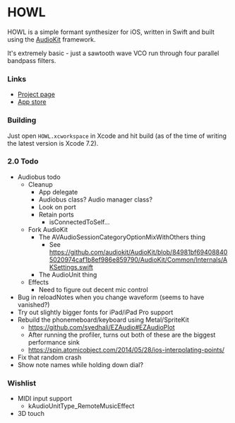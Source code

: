 # HOWL

HOWL is a simple formant synthesizer for iOS, written in Swift and built using the [AudioKit](https://github.com/audiokit/AudioKit) framework.

It's extremely basic - just a sawtooth wave VCO run through four parallel bandpass filters.

### Links

- [Project page](http://protonome.com/apps/howl/)
- [App store](https://itunes.apple.com/us/app/howl-a-formant-synthesizer/id1067562312)

### Building

Just open `HOWL.xcworkspace` in Xcode and hit build (as of the time of writing the latest version is Xcode 7.2).

### 2.0 Todo

- Audiobus todo
    - Cleanup
        - App delegate
        - Audiobus class? Audio manager class?
        - Look on port
        - Retain ports
            - isConnectedToSelf...
    - Fork AudioKit
        - The AVAudioSessionCategoryOptionMixWithOthers thing
            - See https://github.com/audiokit/AudioKit/blob/84981bf694088405020974caf1b8ef986e859790/AudioKit/Common/Internals/AKSettings.swift
        - The AudioUnit thing
    - Effects
        - Need to figure out decent mic control
- Bug in reloadNotes when you change waveform (seems to have vanished?)
- Try out slightly bigger fonts for iPad/iPad Pro support
- Rebuild the phonemeboard/keyboard using Metal/SpriteKit
    - https://github.com/syedhali/EZAudio#EZAudioPlot
    - After running the profiler, turns out both of these are the biggest performance sink
    - https://spin.atomicobject.com/2014/05/28/ios-interpolating-points/
- Fix that random crash
- Show note names while holding down dial?

### Wishlist

- MIDI input support
    - kAudioUnitType_RemoteMusicEffect
- 3D touch
